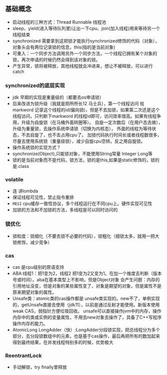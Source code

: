 ## 基础概念
* 启动线程的三种方式：Thread Runnable 线程池
* sleep、yield(进入等待队列里)让出一下cpu、join(加入线程)用来等待另一个线程结束
* synchronized 需要拿到这把锁才能执行synchronized修饰的代码（对象），
对象头会有两位记录锁的信息，this(指的是当前对象)
* 可重入：一个同步方法调用另外一个同步方法，一个线程已拥有某个对象的锁，再次申请的时候仍然会得到该对象的锁。
* 产生异常，锁将被释放，其他线程就会冲进来，想让不被释放，可以进行catch

### synchronized的底层实现  
* jdk 早期的实现是重量级的（都要去os申请锁）
* 后来改进为锁升级（我就是厕所所长12 马士兵），第一个线程访问 给markword
记录这个线程的id(偏向锁)，但是不去加锁，如果第二次还是这个线程访问，只判断下markword
的线程id即可，访问效率很高。如果有线程争用，升级为自旋锁（在马桶外面转圈等）。
自旋一定次数后（在用户态去做），升级为重量锁，去操作系统申请锁（切换为内核态），
外面的线程为等待状态，不去自旋了，也不去占用cpu了。
加锁代码执行时间长或者线程数很多，尽量去使用系统锁（重量级锁），减少自旋cpu空转。反之用自旋锁。
* 操作系统锁的实现方式？
* synchronize(Object),只能锁对象，不能使用String常量 Integer Long等
* 锁的是当前对象而不是代码，锁方法，锁的是this,如果是static修饰的，锁的是.class

### volatile  
* 连 讲lombda  
* 保证线程可见性，禁止指令重排
* `MESI` cpu缓存一致性协议，多个线程运行在不同cpu上。硬件实现可见性
* 加锁的方法和不加锁的方法，多线程是可以同时访问的  
### 锁优化
* 锁粒度：锁细化（不要去锁不必要的代码），锁粗化（细锁太多，就用一把大锁修饰，减少竞争）
### cas  
* cas 是cpu级别的原语支持
* ABA:线程1：把1变为2，线程2 把1变为2又变为1。在加一个维度去判断（版本号或时间）。aba在基本类型上不影响，但是Object对象 会产生问题：内存的引用地址没变，但是对象的某些属性变了，对象是期望的对象，但是属性不是原来期望对象的属性。
* Unsafe类：atomic类的cas操作都是 unsafe类实现的。new不了，单例实现的，getUnsafe直接去使用（jdk11），以前是通过反射才能使用。新版本使用weak CAS，弱指针方便垃圾回收。
unsafe可以直接操作jvm中的内存，操作内存中的类或实例的变量属性，不用去new对象去操作了，具备了C++写程序操作内存的能力。
* AtomicLong LongAdder（快）:LongAdder分段锁实现，把总线程分为多个部分，去分段锁数组中的元素，也是基于cas操作，最后再把所有的数加起来得到最终结果，在并发线程特别多的时候，优势极大
### ReentrantLock  
* 手动解锁，try finally里释放



































































































